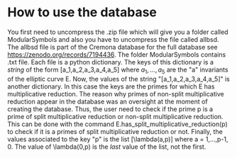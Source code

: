 # How to use the database
You first need to uncompress the .zip file which will give you a folder called ModularSymbols and also you have to uncompress the file called allbsd. The allbsd file is part of the Cremona database for the full database see https://zenodo.org/records/7194436. The folder ModularSymbols contains .txt file. Each file is a python dictionary. The keys of this dictionary is a *string* of the form [a_1,a_2,a_3,a_4,a_5] where $a_1,...,a_5$ are the "a" invariants of the elliptic curve E. Now, the values of the string "[a_1,a_2,a_3,a_4,a_5]" is another dictionary. In this case the keys are the primes for which E has multiplicative reduction. The reason why primes of non-split multiplicative reduction appear in the database was an oversight at the moment of creating the database. Thus, the user need to check if the prime p is a prime of split multiplicative reduction or non-split multiplicative reduction. This can be done with the command E.has_split_multiplicative_reduction(p) to check if it is a primes of split multiplicative reduction or not. 
Finally, the values associated to the key "p" is the list [\lambda(a,p)] where a = 1,...,p-1, 0. The value of \lambda(0,p) is the *last* value of the list, not the first.
